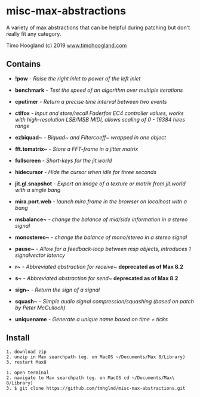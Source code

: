 # misc-max-abstractions

A variety of max abstractions that can be helpful during patching but don't really fit any category.

Timo Hoogland (c) 2019 www.timohoogland.com

## Contains

- **!pow** - *Raise the right inlet to power of the left inlet*

- **benchmark** - *Test the speed of an algorithm over multiple iterations*

- **cputimer** - *Return a precise time interval between two events*

- **ctlfox** - *Input and store/recall Faderfox EC4 controller values, works with high-resolution LSB/MSB MIDI, allows scaling of 0 - 16384 hires range*

- **ezbiquad~** - *Biquad~ and Filtercoeff~ wrapped in one object*

- **fft.tomatrix~** - *Store a FFT-frame in a jitter matrix*

- **fullscreen** - *Short-keys for the jit.world*

- **hidecursor** - *Hide the cursor when idle for three seconds*

- **jit.gl.snapshot** - *Export an image of a texture or matrix from jit.world with a single bang*

- **mira.port.web** - *launch mira.frame in the browser on localhost with a bang*

- **msbalance~** - *change the balance of mid/side information in a stereo signal*

- **monostereo~** - *change the balance of mono/stereo in a stereo signal*

- **pause~** - *Allow for a feedback-loop between msp objects, introduces 1 signalvector latency*

- **r~** - *Abbreviated abstraction for receive~* **deprecated as of Max 8.2**

- **s~** - *Abbreviated abstraction for send~* **deprecated as of Max 8.2**

- **sign~** - *Return the sign of a signal*

- **squash~** - *Simple audio signal compression/squashing (based on patch by Peter McCulloch)*

- **uniquename** - *Generate a unique name based on time + ticks*

## Install

```
1. download zip 
2. unzip in Max searchpath (eg. on MacOS ~/Documents/Max 8/Library)
3. restart Max8
```

```
1. open terminal
2. navigate to Max searchpath (eg. on MacOS cd ~/Documents/Max\ 8/Library)
3. $ git clone https://github.com/tmhglnd/misc-max-abstractions.git
```
